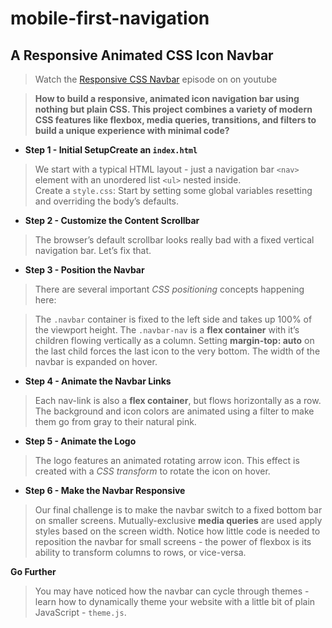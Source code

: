 # mobile-first-navigation
## A Responsive Animated CSS Icon Navbar

> Watch the [Responsive CSS Navbar](https://youtu.be/biOMz4puGt8) episode on on youtube

> **How to build a responsive, animated icon navigation bar using nothing but plain CSS. This project combines 
a variety of modern CSS features like flexbox, media queries, transitions, and filters to build a unique experience 
with minimal code?**

- **Step 1 - Initial SetupCreate an `index.html`**
> We start with a typical HTML layout - just a navigation bar `<nav>` element with an unordered list `<ul>` nested inside.  
> Create a `style.css`: Start by setting some global variables resetting and overriding the body’s defaults.

- **Step 2 - Customize the Content Scrollbar**
> The browser’s default scrollbar looks really bad with a fixed vertical navigation bar. Let’s fix that.

- **Step 3 - Position the Navbar**
> There are several important *CSS positioning* concepts happening here:

> The `.navbar` container is fixed to the left side and takes up 100% of the viewport height.
> The `.navbar-nav` is a **flex container** with it’s children flowing vertically as a column. 
> Setting **margin-top: auto** on the last child forces the last icon to the very bottom.
> The width of the navbar is expanded on hover.

- **Step 4 - Animate the Navbar Links**
> Each nav-link is also a **flex container**, but flows horizontally as a row. The background and icon colors are animated 
> using a filter to make them go from gray to their natural pink.

- **Step 5 - Animate the Logo**
> The logo features an animated rotating arrow icon. This effect is created with a *CSS transform* to rotate the icon on 
> hover.

- **Step 6 - Make the Navbar Responsive**
> Our final challenge is to make the navbar switch to a fixed bottom bar on smaller screens. Mutually-exclusive **media 
> queries** are used apply styles based on the screen width. Notice how little code is needed to reposition the navbar for 
> small screens - the power of flexbox is its ability to transform columns to rows, or vice-versa.

**Go Further**
> You may have noticed how the navbar can cycle through themes - learn how to dynamically theme your website with a 
> little bit of plain JavaScript - `theme.js`.
